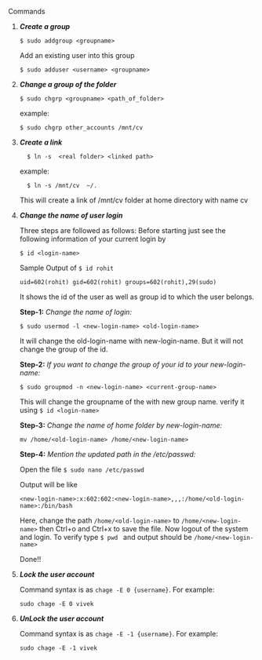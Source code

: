 
Commands 

1. ***Create a group***
      
      ```
      $ sudo addgroup <groupname>
      ```
      
      Add an existing user into this group
       
      ```
      $ sudo adduser <username> <groupname>
      ```
  
2. ***Change a group of the folder***

      ```
      $ sudo chgrp <groupname> <path_of_folder>
      ```
      
      example:
      
      ```
      $ sudo chgrp other_accounts /mnt/cv
      ```  

3. ***Create a link***
      ```
        $ ln -s  <real folder> <linked path>
      ```  
      example:
      ```
        $ ln -s /mnt/cv  ~/.
      ```
      This will create a link of /mnt/cv folder at home directory with name cv
  
4. ***Change the name of user login***

      Three steps are followed as follows:
      Before starting just see the following information of your current login by
      ```
      $ id <login-name>
      ```
      Sample Output of ```$ id rohit```
      
      ```uid=602(rohit) gid=602(rohit) groups=602(rohit),29(sudo)```
      
      It shows the id of the user as well as group id to which the user belongs.
            
      **Step-1:** *Change the name of login:*
      ```
      $ sudo usermod -l <new-login-name> <old-login-name>
      ```
      It will change the old-login-name with new-login-name. But it will not change the group of the id.
            
      **Step-2:** *If you want to change the group of your id to your new-login-name:*  
      ```
      $ sudo groupmod -n <new-login-name> <current-group-name>
      ```
      This will change the groupname of the with new group name.
      verify it using  ``` $ id <login-name> ```
            
      **Step-3:** *Change the name of home folder by new-login-name:*
      ```
      mv /home/<old-login-name> /home/<new-login-name>
      ```
      
      **Step-4:** *Mention the updated path in the /etc/passwd:*
      
      Open the file ``` $ sudo nano /etc/passwd ```
      
      Output will be like 
      ```
      <new-login-name>:x:602:602:<new-login-name>,,,:/home/<old-login-name>:/bin/bash
      ```
      
      Here, change the path ```/home/<old-login-name>``` to ```/home/<new-login-name>``` then Ctrl+o and Ctrl+x to save the file.
      Now logout of the system and login.  To verify type ```$ pwd ``` and output should be ```/home/<new-login-name>```
      
      Done!!

5. ***Lock the user account***

      Command syntax is as ```chage -E 0 {username}```. For example:
       
      ```
      sudo chage -E 0 vivek  
      ```
      
6. ***UnLock the user account***

      Command syntax is as ```chage -E -1 {username}```. For example:
       
      ```
      sudo chage -E -1 vivek  
      ```      
